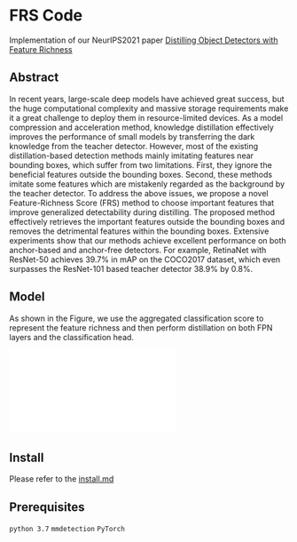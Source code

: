 # FRS Code

Implementation of our NeurIPS2021 paper [Distilling Object Detectors with Feature Richness](https://arxiv.org/pdf/2111.00674.pdf)

## Abstract

In recent years, large-scale deep models have achieved great success, but the huge computational complexity and massive storage requirements make it a great challenge to deploy them in resource-limited devices. As a model compression and acceleration method, knowledge distillation effectively improves the performance of small models by transferring the dark knowledge from the teacher detector. However, most of the existing distillation-based detection methods mainly imitating features near bounding boxes, which suffer from two limitations. First, they ignore the beneficial features outside the bounding boxes. Second, these methods imitate some features which are mistakenly regarded as the background by the teacher detector. To address the above issues, we propose a novel Feature-Richness Score (FRS) method to choose important features that improve generalized detectability during distilling. The proposed method effectively retrieves the important features outside the bounding boxes and removes the detrimental features within the bounding boxes. Extensive experiments show that our methods achieve excellent performance on both anchor-based and anchor-free detectors. For example, RetinaNet with ResNet-50 achieves 39.7% in mAP on the COCO2017 dataset, which even surpasses the ResNet-101 based teacher detector 38.9% by 0.8%.

## Model

As shown in the Figure, we use the aggregated classification score to represent the feature richness and then perform distillation on both FPN layers and the classification head.

![Model](./picture/model.pdf)

## Install

Please refer to the [install.md](https://github.com/duzhixing/FRS/blob/master/install.md)

## Prerequisites

`python 3.7` `mmdetection` `PyTorch`



